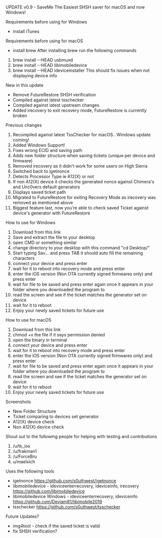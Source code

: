 UPDATE v0.9 - SaveMe The Easiest SHSH saver for macOS and now Windows!

Requirements before using for Windows
- install iTunes

Requirements before using for macOS
- install brew
After installing brew run the following commands

1. brew install --HEAD usbmuxd 
2. brew install --HEAD libimobiledevice 
3. brew install --HEAD ideviceinstaller
This should fix issues when not displaying device info

New in this update
- Remove FutureRestore SHSH verification 
- Compiled against latest tsschecker
- Compiled against latest upstream changes
- Added irecovery to exit recovery mode, FutureRestore is currently broken

Previous changes
1. Recompiled against latest TssChecker for macOS.. Windows update coming!
2. Added Windows Support!
3. Fixes wrong ECID and saving path
4. Adds new folder structure when saving tickets (unique per device and firmware)
5. Removed irecovery as it didn't work for some users on High Sierra 
6. Switched back to igetnonce
7. Detects Processor Type ie A12(X) or not 
8. If non A12(X) device it checks the generated nonce against Chimera's and Unc0vers default generators
9. Displays saved ticket path  
10. Migrated to FutureRestore for exiting Recovery Mode as irecovery was removed as mentioned above
11. Biggest feature last, now you're able to check saved Ticket against device's generator with FutureRestore

How to use for Windows
1. Download from this link
2. Save and extract the file to your desktop
3. open CMD or something similar
4. change directory to your desktop with this command "cd Desktop/"
5. Start typing Sav... and press TAB it should auto fill the remaining characters 
4. connect your device and press enter
5. wait for it to reboot into recovery mode and press enter
6. enter the iOS version (Non OTA currently signed firmwares only) and press enter
7. wait for file to be saved and press enter again once it appears in your folder where you downloaded the program to
8. read the screen and see if the ticket matches the generator set on device
9. wait for it to reboot
10. Enjoy your newly saved tickets for future use

How to use for macOS
1. Download from this link
2. chmod +x the file if it says permission denied 
3. open the binary in terminal 
4. connect your device and press enter
5. wait for it to reboot into recovery mode and press enter
6. enter the iOS version (Non OTA currently signed firmwares only) and press enter
7. wait for file to be saved and press enter again once it appears in your folder where you downloaded the program to
8. read the screen and see if the ticket matches the generator set on device
9. wait for it to reboot
10. Enjoy your newly saved tickets for future use

Screenshots
- New Folder Structure
- Ticket comparing to devices set generator
- A12(X) device check
- Non A12(X) device check

Shout out to the following people for helping with testing and contributions 
1. /u/tk_ios
2. /u/frakman1
3. /u/ForceBru
4. u/maelxich

Uses the following tools
- igetnonce https://github.com/s0uthwest/igetnonce
- libimobiledevice - ideviceenterrecovery, ideviceinfo, irecovery https://github.com/libimobiledevice
- libimobiledevice Windows - ideviceenterrecovery, ideviceinfo https://github.com/Devjam81/libimobile2019
- tsschecker https://github.com/s0uthwest/tsschecker

Future Updates?
- img4tool - check if the saved ticket is valid 
- fix SHSH verification? 

